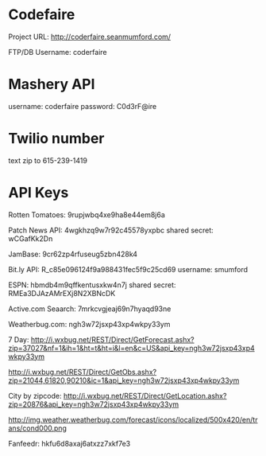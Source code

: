 Codefaire
=========
Project URL:
http://coderfaire.seanmumford.com/

FTP/DB Username:
coderfaire

Mashery API
==============
username: coderfaire
password: C0d3rF@ire

Twilio number
============
text zip to 615-239-1419

API Keys
============
Rotten Tomatoes: 9rupjwbq4xe9ha8e44em8j6a

Patch News API: 4wgkhzq9w7r92c45578yxpbc  shared secret: wCGafKk2Dn

JamBase: 9cr62zp4rfuseug5zbn428k4

Bit.ly API: R_c85e096124f9a988431fec5f9c25cd69 username: smumford

ESPN: hbmdb4m9qffkentusxkw4n7j shared secret: RMEa3DJAzAMrEXj8N2XBNcDK

Active.com Seaarch: 7mrkcvgjeaj69n7hyaqd93ne

Weatherbug.com: ngh3w72jsxp43xp4wkpy33ym

7 Day: http://i.wxbug.net/REST/Direct/GetForecast.ashx?zip=37027&nf=1&ih=1&ht=t&ht=i&l=en&c=US&api_key=ngh3w72jsxp43xp4wkpy33ym

http://i.wxbug.net/REST/Direct/GetObs.ashx?zip=21044,61820,90210&ic=1&api_key=ngh3w72jsxp43xp4wkpy33ym

City by zipcode: http://i.wxbug.net/REST/Direct/GetLocation.ashx?zip=20876&api_key=ngh3w72jsxp43xp4wkpy33ym


http://img.weather.weatherbug.com/forecast/icons/localized/500x420/en/trans/cond000.png

Fanfeedr: hkfu6d8axaj6atxzz7xkf7e3